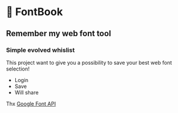 # &#128214; FontBook

## Remember my web font tool
### Simple evolved whislist

This project want to give you a possibility to save your best web font selection!
* Login
* Save
* Will share

Thx [Google Font API](https://developers.google.com/fonts/)
